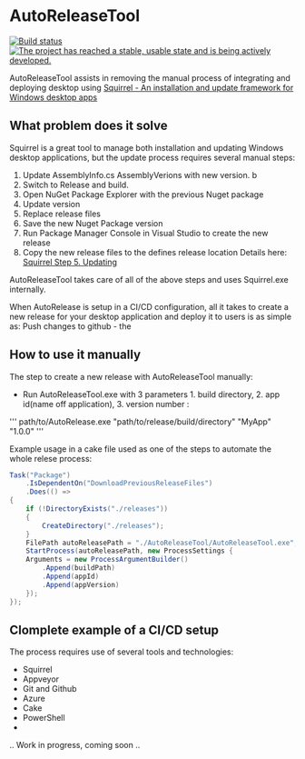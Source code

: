 # AutoReleaseTool   
[![Build status](https://ci.appveyor.com/api/projects/status/g809ivwcvb7896qy?svg=true)](https://ci.appveyor.com/project/OysteinBruin/autoreleasetool) [![The project has reached a stable, usable state and is being actively developed.](https://www.repostatus.org/badges/latest/active.svg)](https://www.repostatus.org/#active)
<br/>

AutoReleaseTool assists in removing the manual process of integrating and deploying desktop using [Squirrel - An installation and update framework for Windows desktop apps](https://github.com/Squirrel/Squirrel.Windows)

## What problem does it solve
Squirrel is a great tool to manage both installation and updating Windows desktop applications,
but the update process requires several manual steps:

1. Update AssemblyInfo.cs AssemblyVerions with new version. b
2. Switch to Release and build.
3. Open NuGet Package Explorer with the previous Nuget package
4. Update version
5. Replace release files
6. Save the new Nuget Package version
7. Run Package Manager Console in Visual Studio to create the new release
8. Copy the new release files to the defines release location
  Details here: [Squirrel Step 5. Updating](https://github.com/Squirrel/Squirrel.Windows/blob/develop/docs/getting-started/5-updating.md)

AutoReleaseTool takes care of all of the above steps and uses Squirrel.exe internally. 

When AutoRelease is setup in a CI/CD configuration, all it takes to create a new release for your desktop application and deploy it to users is as simple as:
Push changes to github - the 


## How to use it manually
The step to create a new release with AutoReleaseTool manually:

- Run AutoReleaseTool.exe with 3 parameters 1. build directory, 2. app id(name off application), 3. version number :

 ''' path/to/AutoRelease.exe "path/to/release/build/directory" "MyApp" "1.0.0" '''

Example usage in a cake file used as one of the steps to automate the whole relese process:

```csharp
Task("Package")
    .IsDependentOn("DownloadPreviousReleaseFiles")
    .Does(() => 
{
    if (!DirectoryExists("./releases"))
    {
        CreateDirectory("./releases");
    }
    FilePath autoReleasePath = "./AutoReleaseTool/AutoReleaseTool.exe";
    StartProcess(autoReleasePath, new ProcessSettings {
    Arguments = new ProcessArgumentBuilder()
        .Append(buildPath)
        .Append(appId)
        .Append(appVersion)
    });
});
```


## Clomplete example of a CI/CD setup 

The process requires use of several tools and technologies:
- Squirrel
- Appveyor
- Git and Github
- Azure
- Cake
- PowerShell
-
.. Work in progress, coming soon ..
